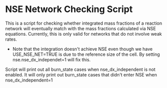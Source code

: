 # NSE Network Checking Script

This is a script for checking whether integrated mass fractions of
a reaction network will eventually match with the mass fractions
calculated via NSE equations. Currently, this is only valid for networks
that do not involve weak rates.

* Note that the integration doesn't achieve NSE even though we have
USE_NSE_NET=TRUE is due to the reference size of the cell. By setting
nse.nse_dx_independet=1 will fix this.

Script will print out all burn_state cases when nse_dx_independent is
not enabled. It will only print out burn_state cases that didn't enter NSE
when nse_dx_independent=1